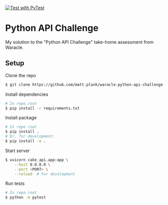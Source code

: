 [![Test with PyTest](https://github.com/matt-plank/waracle-python-api-challenge/actions/workflows/test.yaml/badge.svg)](https://github.com/matt-plank/waracle-python-api-challenge/actions/workflows/test.yaml)

# Python API Challenge

My solution to the "Python API Challenge" take-home assessment from Waracle.

## Setup

Clone the repo

```bash
$ git clone https://github.com/matt-plank/waracle-python-api-challenge.git
```

Install dependencies

```bash
# In repo root
$ pip install -r requirements.txt
```

Install package

```bash
# In repo root
$ pip install .
# Or, for development:
$ pip install -e .
```

Start server

```bash
$ uvicorn cake_api.app:app \
    --host 0.0.0.0 \
    --port <PORT> \
    --reload  # For development
```

Run tests

```bash
# In repo root
$ python -m pytest
```
